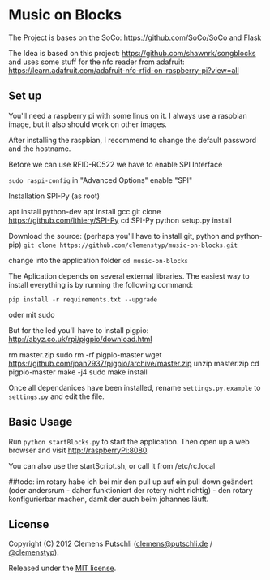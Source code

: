 # Music on Blocks

The Project is bases on the SoCo: https://github.com/SoCo/SoCo and Flask

The Idea is based on this project: https://github.com/shawnrk/songblocks and uses some stuff for the nfc reader from adafruit: https://learn.adafruit.com/adafruit-nfc-rfid-on-raspberry-pi?view=all


## Set up

You'll need a raspberry pi with some linus on it. I always use a raspbian image, but it also should work on other images. 

After installing the raspbian, I recommend to change the default password and the hostname. 

Before we can use RFID-RC522 we have to enable SPI Interface 

`sudo raspi-config`
in "Advanced Options"  enable "SPI"

Installation SPI-Py (as root)

apt install python-dev
apt install gcc
git clone https://github.com/lthiery/SPI-Py
cd SPI-Py
python setup.py install




Download the source: (perhaps you'll have to install git, python and python-pip)
`git clone https://github.com/clemenstyp/music-on-blocks.git`

change into the application folder
`cd music-on-blocks`

The Aplication depends on several external libraries. The easiest way to install everything is by running the following command:

`pip install -r requirements.txt --upgrade`

oder mit sudo

But for the led you'll have to install pigpio: http://abyz.co.uk/rpi/pigpio/download.html

rm master.zip
sudo rm -rf pigpio-master
wget https://github.com/joan2937/pigpio/archive/master.zip
unzip master.zip
cd pigpio-master
make -j4
sudo make install

Once all dependanices have been installed, rename `settings.py.example` to `settings.py` and edit the file.

## Basic Usage
Run `python startBlocks.py` to start the application. Then open up a web browser and visit [http://raspberryPi:8080](http://raspberryPi:8080).

You can also use the startScript.sh, or call it from /etc/rc.local 

##todo:
im rotary habe ich bei mir den pull up auf ein pull down geändert (oder andersrum - daher funktioniert der rotery nicht richtig) - den rotary konfigurierbar machen, damit der auch beim johannes läuft. 


## License

Copyright (C) 2012 Clemens Putschli ([clemens@putschli.de](mailto:clemens@putschli.de) / [@clemenstyp](http://twitter.com/clemenstyp)).

Released under the [MIT license](http://www.opensource.org/licenses/mit-license.php).

